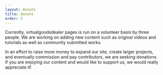 ```yaml
---
layout: donate
title: donate
order: 5
---
```


Currently, virtualgoodsdealer pages is run on a volunteer basis by three people. We are working on adding new content such as original videos and tutorials as well as community submitted works.

In an effort to raise more money to expand our site, create larger projects, and eventually commission and pay contributors, we are seeking donations. If you are enjoying our content and would like to support us, we would really appreciate it!